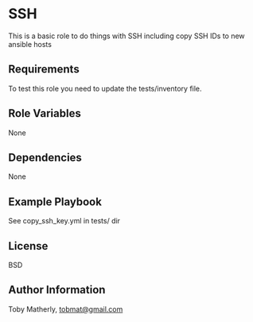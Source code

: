 SSH
=========

This is a basic role to do things with SSH including copy SSH IDs to new ansible hosts

Requirements
------------

To test this role you need to update the tests/inventory file.

Role Variables
--------------

None

Dependencies
------------

None

Example Playbook
----------------

See copy_ssh_key.yml in tests/ dir

License
-------

BSD

Author Information
------------------

Toby Matherly, tobmat@gmail.com
